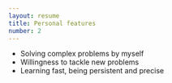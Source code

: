 ```yaml
---
layout: resume
title: Personal features
number: 2
---
```

- Solving complex problems by myself
- Willingness to tackle new problems
- Learning fast, being persistent and precise
